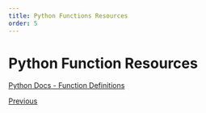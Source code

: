 ```yaml
---
title: Python Functions Resources
order: 5
---
```

# Python Function Resources

[Python Docs - Function Definitions](https://docs.python.org/3/reference/compound_stmts.html#function-definitions)

[Previous](Python-Functions)
